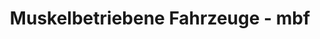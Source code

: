 ---
title: "Muskelbetriebene Fahrzeuge - mbf"
url: /bad-endorf/muskelbetriebene-fahrzeuge-mbf/
shop: Fahrrad
---
